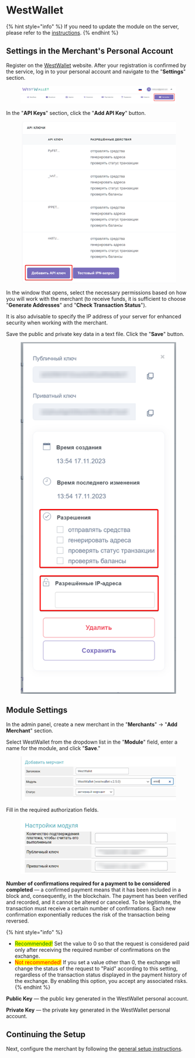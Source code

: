 # WestWallet

{% hint style="info" %}
If you need to update the module on the server, please refer to the [instructions](https://premium.gitbook.io/main/osnovnye-nastroiki/faq/obnovlenie-failov-skripta-na-servere/kak-obnovit-faily-na-servere#moduli-merchantov-i-avtovyplat).
{% endhint %}

## Settings in the Merchant's Personal Account

Register on the [WestWallet](https://westwallet.io/) website. After your registration is confirmed by the service, log in to your personal account and navigate to the "**Settings**" section.

<figure><img src="../../../.gitbook/assets/image (1412)_eng.png" alt=""><figcaption></figcaption></figure>

In the "**API Keys**" section, click the "**Add API Key**" button.

<figure><img src="../../../.gitbook/assets/image (1414)_eng.png" alt="" width="563"><figcaption></figcaption></figure>

In the window that opens, select the necessary permissions based on how you will work with the merchant (to receive funds, it is sufficient to choose "**Generate Addresses**" and "**Check Transaction Status**").

It is also advisable to specify the IP address of your server for enhanced security when working with the merchant.

Save the public and private key data in a text file. Click the "**Save**" button.

<figure><img src="../../../.gitbook/assets/image (1413)_eng.png" alt="" width="438"><figcaption></figcaption></figure>

## Module Settings

In the admin panel, create a new merchant in the "**Merchants**" -> "**Add Merchant**" section.

Select WestWallet from the dropdown list in the "**Module**" field, enter a name for the module, and click "**Save**."

<figure><img src="../../../.gitbook/assets/image (1415)_eng.png" alt="" width="563"><figcaption></figcaption></figure>

Fill in the required authorization fields.

<figure><img src="../../../.gitbook/assets/image (1416)_eng.png" alt="" width="461"><figcaption></figcaption></figure>

**Number of confirmations required for a payment to be considered completed** — a confirmed payment means that it has been included in a block and, consequently, in the blockchain. The payment has been verified and recorded, and it cannot be altered or canceled. To be legitimate, the transaction must receive a certain number of confirmations. Each new confirmation exponentially reduces the risk of the transaction being reversed.

{% hint style="info" %}
* <mark style="color:green;">Recommended!</mark> Set the value to 0 so that the request is considered paid only after receiving the required number of confirmations on the exchange.
* <mark style="color:red;">Not recommended!</mark> If you set a value other than 0, the exchange will change the status of the request to "Paid" according to this setting, regardless of the transaction status displayed in the payment history of the exchange. By enabling this option, you accept any associated risks.
{% endhint %}

**Public Key** — the public key generated in the WestWallet personal account.

**Private Key** — the private key generated in the WestWallet personal account.

## Continuing the Setup

Next, configure the merchant by following the [general setup instructions](https://premium.gitbook.io/main/en/basic-settings/merchants-and-auto-payments/merchants/general-merchant-settings).